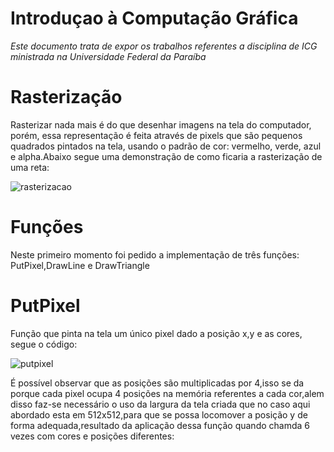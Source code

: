 # Introduçao à Computação Gráfica

*Este documento trata de expor os trabalhos referentes a disciplina de ICG ministrada na Universidade Federal da Paraíba* 

# Rasterização

Rasterizar nada mais é do que desenhar imagens na tela do computador, porém, essa representação é feita através de pixels que são pequenos
quadrados pintados na tela, usando o padrão de cor: vermelho, verde, azul e alpha.Abaixo segue uma demonstração de como ficaria
a rasterização de uma reta:

![rasterizacao](https://user-images.githubusercontent.com/40369696/44006271-ffdad556-9e57-11e8-910e-b691df793951.PNG)

# Funções

Neste primeiro momento foi pedido a implementação de três funções: PutPixel,DrawLine e DrawTriangle

# PutPixel

Função que pinta na tela um único pixel dado a posição x,y e as cores, segue o código:

![putpixel](https://user-images.githubusercontent.com/40369696/44006436-c49a6260-9e5a-11e8-9d2e-52bc4c9d448e.PNG)


É possível observar que as posições são multiplicadas por 4,isso se da porque cada pixel ocupa 4 posições na memória referentes a cada cor,alem disso faz-se necessário o uso da largura da tela criada que no caso aqui abordado esta em 512x512,para que se possa locomover a 
posição y de forma adequada,resultado da aplicação dessa função quando chamda 6 vezes com cores e posições diferentes:

